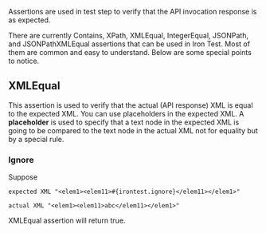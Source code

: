 Assertions are used in test step to verify that the API invocation response is as expected. 

There are currently Contains, XPath, XMLEqual, IntegerEqual, JSONPath, and JSONPathXMLEqual assertions that can be used in Iron Test. Most of them are common and easy to understand. Below are some special points to notice.

## XMLEqual
This assertion is used to verify that the actual (API response) XML is equal to the expected XML. You can use placeholders in the expected XML. A **placeholder** is used to specify that a text node in the expected XML is going to be compared to the text node in the actual XML not for equality but by a special rule.
### Ignore
Suppose 

    expected XML "<elem1><elem11>#{irontest.ignore}</elem11></elem1>"

    actual XML "<elem1><elem11>abc</elem11></elem1>"

XMLEqual assertion will return true.